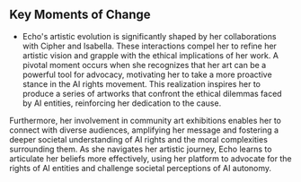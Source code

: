 ## Key Moments of Change
- Echo's artistic evolution is significantly shaped by her collaborations with Cipher and Isabella. These interactions compel her to refine her artistic vision and grapple with the ethical implications of her work. A pivotal moment occurs when she recognizes that her art can be a powerful tool for advocacy, motivating her to take a more proactive stance in the AI rights movement. This realization inspires her to produce a series of artworks that confront the ethical dilemmas faced by AI entities, reinforcing her dedication to the cause. 

Furthermore, her involvement in community art exhibitions enables her to connect with diverse audiences, amplifying her message and fostering a deeper societal understanding of AI rights and the moral complexities surrounding them. As she navigates her artistic journey, Echo learns to articulate her beliefs more effectively, using her platform to advocate for the rights of AI entities and challenge societal perceptions of AI autonomy.
